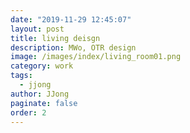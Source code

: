 ```yaml
---
date: "2019-11-29 12:45:07"
layout: post
title: living deisgn
description: MWo, OTR design
image: /images/index/living_room01.png
category: work
tags:
  - jjong
author: JJong
paginate: false
order: 2
---
```

